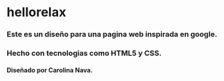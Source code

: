 # hellorelax
<h3>Este es un diseño para una pagina web inspirada en google.</h3>
<h3>Hecho con tecnologias como HTML5 y CSS.</h3>
<h4>Diseñado por Carolina Nava.</h4>
